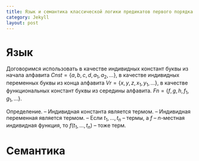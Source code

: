 ```yaml
---
title: Язык и семантика классической логики предикатов первого порядка
category: Jekyll
layout: post
---
```


# Язык

Договоримся использовать в качестве индивидных констант буквы из начала алфавита $Cnst = \{ a, b, c, d, a_1, a_2, \dots \}$, в качестве индивидных переменных буквы из конца алфавита $Vr =\{x, y, z, x_1, y_1, \dots \}$, в качестве функциональных констант буквы из середины алфавита. $Fn = \{f, g, h, f_1, g_1, \dots \}$.


Определение. 
– Индивидная константа является термом.
– Индивидная переменная является термом.
– Если $t_1, \dots, t_n$ – термы, а  $f$ – $n$-местная индивидная функция, то $f(t_1, \dots, t_n)$ – тоже терм.

# Семантика

